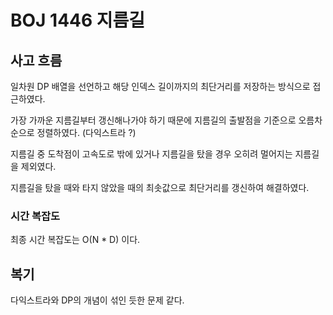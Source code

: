 # BOJ 1446 지름길

## 사고 흐름

일차원 DP 배열을 선언하고 해당 인덱스 길이까지의 최단거리를 저장하는 방식으로 접근하였다.

가장 가까운 지름길부터 갱신해나가야 하기 때문에 지름길의 출발점을 기준으로 오름차순으로 정렬하였다. (다익스트라 ?)

지름길 중 도착점이 고속도로 밖에 있거나 지름길을 탔을 경우 오히려 멀어지는 지름길을 제외였다.

지름길을 탔을 때와 타지 않았을 때의 최솟값으로 최단거리를 갱신하여 해결하였다.

### 시간 복잡도

최종 시간 복잡도는 O(N \* D) 이다.

## 복기

다익스트라와 DP의 개념이 섞인 듯한 문제 같다.
